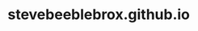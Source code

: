 # stevebeeblebrox.github.io


<!--
TODO:
JSON decycle
types

Eventual stuff (new projects):
spl, qr codes, zip

Reworks:
RENAME
cors-fetch (OCI?)
SHML/ASTER
-->
